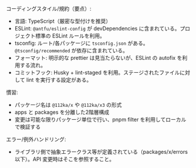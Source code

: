 コーディングスタイル/規約（要点）:

- 言語: TypeScript（厳密な型付けを推奨）
- ESLint: `@antfu/eslint-config` が devDependencies に含まれている。プロジェクト標準の ESLint ルールを利用。
- tsconfig: ルート/各パッケージに `tsconfig.json` がある。`@tsconfig/recommended` が依存に含まれている。
- フォーマット: 明示的な prettier は見当たらないが、ESLint の autofix を利用する流れ。
- コミットフック: Husky + lint-staged を利用。ステージされたファイルに対して lint を実行する設定がある。

慣習:
- パッケージ名は `@112ka/x` や `@112ka/x3` の形式
- apps と packages を分離した2階層構成
- 変更は可能な限りパッケージ単位で行い、pnpm filter を利用してローカルで検証する

エラー/例外ハンドリング:
- ライブラリ側で抽象エラークラス等が定義されている（packages/x/errors 以下）。API 変更時はそこを参照すること。